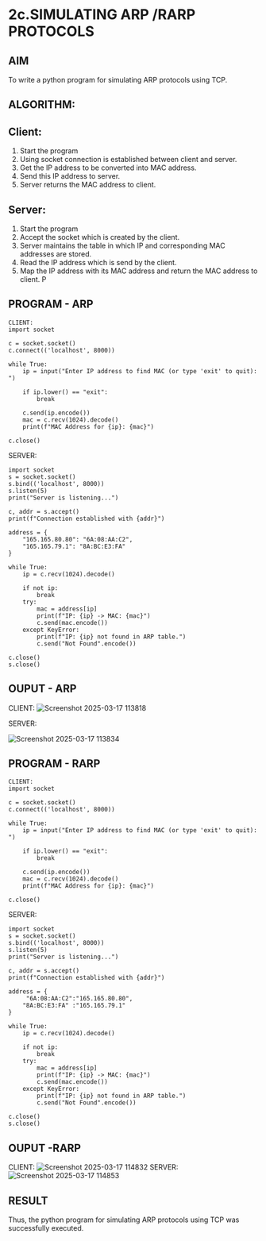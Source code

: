 # 2c.SIMULATING ARP /RARP PROTOCOLS
## AIM
To write a python program for simulating ARP protocols using TCP.
## ALGORITHM:
## Client:
1. Start the program
2. Using socket connection is established between client and server.
3. Get the IP address to be converted into MAC address.
4. Send this IP address to server.
5. Server returns the MAC address to client.
## Server:
1. Start the program
2. Accept the socket which is created by the client.
3. Server maintains the table in which IP and corresponding MAC addresses are
stored.
4. Read the IP address which is send by the client.
5. Map the IP address with its MAC address and return the MAC address to client.
P
## PROGRAM - ARP
```
CLIENT:
import socket

c = socket.socket()
c.connect(('localhost', 8000))

while True:
    ip = input("Enter IP address to find MAC (or type 'exit' to quit): ")

    if ip.lower() == "exit":
        break

    c.send(ip.encode())
    mac = c.recv(1024).decode()
    print(f"MAC Address for {ip}: {mac}")

c.close()
```

SERVER:
```
import socket
s = socket.socket()
s.bind(('localhost', 8000))
s.listen(5)
print("Server is listening...")

c, addr = s.accept()
print(f"Connection established with {addr}")

address = {
    "165.165.80.80": "6A:08:AA:C2",
    "165.165.79.1": "8A:BC:E3:FA"
}

while True:
    ip = c.recv(1024).decode()

    if not ip:
        break
    try:
        mac = address[ip]
        print(f"IP: {ip} -> MAC: {mac}")
        c.send(mac.encode())
    except KeyError:
        print(f"IP: {ip} not found in ARP table.")
        c.send("Not Found".encode())

c.close()
s.close()
```
## OUPUT - ARP
CLIENT:
![Screenshot 2025-03-17 113818](https://github.com/user-attachments/assets/55fe41e3-7e01-4903-af0c-21d776a51455)

SERVER:

![Screenshot 2025-03-17 113834](https://github.com/user-attachments/assets/a19c30ff-e89f-4d86-8aad-2b99d09b592a)

## PROGRAM - RARP
```
CLIENT:
import socket

c = socket.socket()
c.connect(('localhost', 8000))

while True:
    ip = input("Enter IP address to find MAC (or type 'exit' to quit): ")

    if ip.lower() == "exit":
        break

    c.send(ip.encode())
    mac = c.recv(1024).decode()
    print(f"MAC Address for {ip}: {mac}")

c.close()
```

SERVER:
```
import socket
s = socket.socket()
s.bind(('localhost', 8000))
s.listen(5)
print("Server is listening...")

c, addr = s.accept()
print(f"Connection established with {addr}")

address = {
     "6A:08:AA:C2":"165.165.80.80",
    "8A:BC:E3:FA" :"165.165.79.1"
}

while True:
    ip = c.recv(1024).decode()

    if not ip:
        break
    try:
        mac = address[ip]
        print(f"IP: {ip} -> MAC: {mac}")
        c.send(mac.encode())
    except KeyError:
        print(f"IP: {ip} not found in ARP table.")
        c.send("Not Found".encode())

c.close()
s.close()
```
## OUPUT -RARP

CLIENT:
![Screenshot 2025-03-17 114832](https://github.com/user-attachments/assets/6c58efac-d25e-44ce-8217-c79cfe01015c)
SERVER:
![Screenshot 2025-03-17 114853](https://github.com/user-attachments/assets/363c845b-73e9-4ad4-9a78-16f44923f548)

## RESULT
Thus, the python program for simulating ARP protocols using TCP was successfully 
executed.

